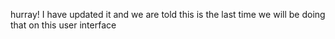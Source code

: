 hurray! I have updated it and we are told this is the last time we will be doing that on this user interface
